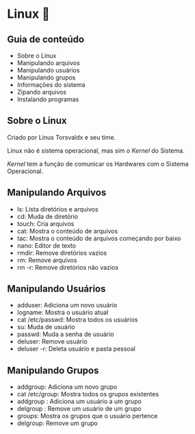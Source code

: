 # Linux :penguin:



## Guia de conteúdo

- Sobre o Linux
- Manipulando arquivos
- Manipulando usuários
- Manipulando grupos
- Informações do sistema
- Zipando arquivos
- Instalando programas



## Sobre o Linux

Criado por Linus Torsvaldx e seu time.



Linux não é sistema operacional, mas sim o _Kernel_ do Sistema.

_Kernel_ tem a função de comunicar os Hardwares com o Sistema Operacional.



## Manipulando Arquivos

- ls: Lista diretórios e arquivos
- cd: Muda de diretório
- touch: Cria arquivos
- cat: Mostra o conteúdo de arquivos
- tac: Mostra o conteúdo de arquivos começando por baixo
- nano: Editor de texto
- rmdir: Remove diretórios vazios
- rm: Remove arquivos
- rm -r: Remove diretórios não vazios

## Manipulando Usuários

- adduser: Adiciona um novo usuário
- logname: Mostra o usuário atual
- cat /etc/passwd: Mostra todos os usuários
- su: Muda de usuário
- passwd: Muda a senha de usuário
- deluser: Remove usuário
- deluser -r: Deleta usuário e pasta pessoal

## Manipulando Grupos

- addgroup: Adiciona um novo grupo
- cat /etc/group: Mostra todos os grupos existentes
- addgroup <user> <groupname>: Adiciona um usuário a um grupo
- delgroup <user> <groupname>: Remove um usuário de um grupo
- groups: Mostra os grupos que o usuário pertence
- delgroup: Remove um grupo

